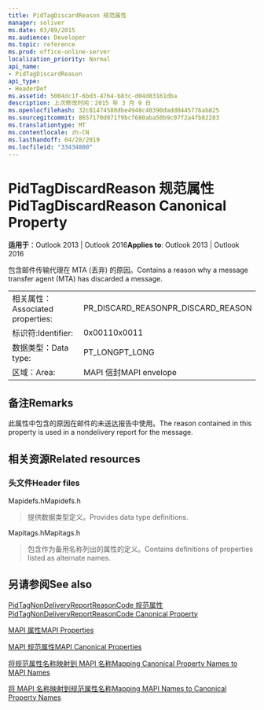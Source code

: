 ```yaml
---
title: PidTagDiscardReason 规范属性
manager: soliver
ms.date: 03/09/2015
ms.audience: Developer
ms.topic: reference
ms.prod: office-online-server
localization_priority: Normal
api_name:
- PidTagDiscardReason
api_type:
- HeaderDef
ms.assetid: 5004dc1f-6bd3-4764-b83c-d04d83161dba
description: 上次修改时间：2015 年 3 月 9 日
ms.openlocfilehash: 32c81474580dbe4948c40390dadd0445776ab825
ms.sourcegitcommit: 8657170d071f9bcf680aba50b9c07f2a4fb82283
ms.translationtype: MT
ms.contentlocale: zh-CN
ms.lasthandoff: 04/28/2019
ms.locfileid: "33434800"
---
```

# <a name="pidtagdiscardreason-canonical-property"></a><span data-ttu-id="3a49e-103">PidTagDiscardReason 规范属性</span><span class="sxs-lookup"><span data-stu-id="3a49e-103">PidTagDiscardReason Canonical Property</span></span>

  
  
<span data-ttu-id="3a49e-104">**适用于**：Outlook 2013 | Outlook 2016</span><span class="sxs-lookup"><span data-stu-id="3a49e-104">**Applies to**: Outlook 2013 | Outlook 2016</span></span> 
  
<span data-ttu-id="3a49e-105">包含邮件传输代理在 MTA (丢弃) 的原因。</span><span class="sxs-lookup"><span data-stu-id="3a49e-105">Contains a reason why a message transfer agent (MTA) has discarded a message.</span></span> 
  
|||
|:-----|:-----|
|<span data-ttu-id="3a49e-106">相关属性：</span><span class="sxs-lookup"><span data-stu-id="3a49e-106">Associated properties:</span></span>  <br/> |<span data-ttu-id="3a49e-107">PR_DISCARD_REASON</span><span class="sxs-lookup"><span data-stu-id="3a49e-107">PR_DISCARD_REASON</span></span>  <br/> |
|<span data-ttu-id="3a49e-108">标识符:</span><span class="sxs-lookup"><span data-stu-id="3a49e-108">Identifier:</span></span>  <br/> |<span data-ttu-id="3a49e-109">0x0011</span><span class="sxs-lookup"><span data-stu-id="3a49e-109">0x0011</span></span>  <br/> |
|<span data-ttu-id="3a49e-110">数据类型：</span><span class="sxs-lookup"><span data-stu-id="3a49e-110">Data type:</span></span>  <br/> |<span data-ttu-id="3a49e-111">PT_LONG</span><span class="sxs-lookup"><span data-stu-id="3a49e-111">PT_LONG</span></span>  <br/> |
|<span data-ttu-id="3a49e-112">区域：</span><span class="sxs-lookup"><span data-stu-id="3a49e-112">Area:</span></span>  <br/> |<span data-ttu-id="3a49e-113">MAPI 信封</span><span class="sxs-lookup"><span data-stu-id="3a49e-113">MAPI envelope</span></span>  <br/> |
   
## <a name="remarks"></a><span data-ttu-id="3a49e-114">备注</span><span class="sxs-lookup"><span data-stu-id="3a49e-114">Remarks</span></span>

<span data-ttu-id="3a49e-115">此属性中包含的原因在邮件的未送达报告中使用。</span><span class="sxs-lookup"><span data-stu-id="3a49e-115">The reason contained in this property is used in a nondelivery report for the message.</span></span>
  
## <a name="related-resources"></a><span data-ttu-id="3a49e-116">相关资源</span><span class="sxs-lookup"><span data-stu-id="3a49e-116">Related resources</span></span>

### <a name="header-files"></a><span data-ttu-id="3a49e-117">头文件</span><span class="sxs-lookup"><span data-stu-id="3a49e-117">Header files</span></span>

<span data-ttu-id="3a49e-118">Mapidefs.h</span><span class="sxs-lookup"><span data-stu-id="3a49e-118">Mapidefs.h</span></span>
  
> <span data-ttu-id="3a49e-119">提供数据类型定义。</span><span class="sxs-lookup"><span data-stu-id="3a49e-119">Provides data type definitions.</span></span>
    
<span data-ttu-id="3a49e-120">Mapitags.h</span><span class="sxs-lookup"><span data-stu-id="3a49e-120">Mapitags.h</span></span>
  
> <span data-ttu-id="3a49e-121">包含作为备用名称列出的属性的定义。</span><span class="sxs-lookup"><span data-stu-id="3a49e-121">Contains definitions of properties listed as alternate names.</span></span>
    
## <a name="see-also"></a><span data-ttu-id="3a49e-122">另请参阅</span><span class="sxs-lookup"><span data-stu-id="3a49e-122">See also</span></span>



[<span data-ttu-id="3a49e-123">PidTagNonDeliveryReportReasonCode 规范属性</span><span class="sxs-lookup"><span data-stu-id="3a49e-123">PidTagNonDeliveryReportReasonCode Canonical Property</span></span>](pidtagnondeliveryreportreasoncode-canonical-property.md)


[<span data-ttu-id="3a49e-124">MAPI 属性</span><span class="sxs-lookup"><span data-stu-id="3a49e-124">MAPI Properties</span></span>](mapi-properties.md)
  
[<span data-ttu-id="3a49e-125">MAPI 规范属性</span><span class="sxs-lookup"><span data-stu-id="3a49e-125">MAPI Canonical Properties</span></span>](mapi-canonical-properties.md)
  
[<span data-ttu-id="3a49e-126">将规范属性名称映射到 MAPI 名称</span><span class="sxs-lookup"><span data-stu-id="3a49e-126">Mapping Canonical Property Names to MAPI Names</span></span>](mapping-canonical-property-names-to-mapi-names.md)
  
[<span data-ttu-id="3a49e-127">将 MAPI 名称映射到规范属性名称</span><span class="sxs-lookup"><span data-stu-id="3a49e-127">Mapping MAPI Names to Canonical Property Names</span></span>](mapping-mapi-names-to-canonical-property-names.md)

